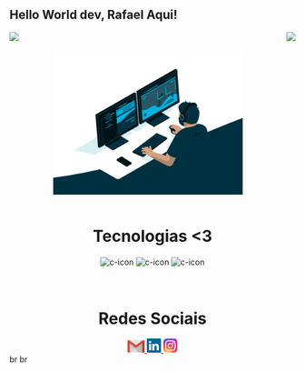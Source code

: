 ## Hello World dev, Rafael Aqui!

<div>
  
  <img  height="180em" src="https://github-readme-stats.vercel.app/api?username=rafaeldevjvr&show_icons=true&theme=one_dark_pro&include_all_commits=true&count_private=true"/>
  <img align="right" height="180em" src="https://github-readme-stats.vercel.app/api/top-langs/?username=rafaeldevjvr&layout=compact&langs_count=16&theme=great-gatsby"/>
</div>
<div  align="center"> 
  <div style="display: inline_block"><br>
    <img align="center" height="250" alt="coding-time" src="code.gif">
    <br>
    <br>
     <h1 align="center">Tecnologias <3</h1> 
    <img align="center" height="30" width="40" alt="c-icon" src="https://raw.githubusercontent.com/jmnote/z-icons/master/svg/c.svg">
    <img align="center" height="30" width="40" alt="c-icon" src="https://raw.githubusercontent.com/jmnote/z-icons/master/svg/java.svg">
    <img align="center" height="30" width="40" alt="c-icon" src="https://raw.githubusercontent.com/jmnote/z-icons/master/svg/php.svg">
   </div>       
   <br>
   <br>    
  <h1 align="center">Redes Sociais</h1>
    <a href = "mailto: rafaeldevprintln@gmail.com">
      <img width="30" src="gmail.svg">
    </a>
    <a href = "https://www.linkedin.com/in/rafael-rosa-369676280/">
      <img width="25" src="linkedin.svg">
    </a>
    <a href = "https://www.instagram.com/rafhael_dev/">
      <img width="25" src="instagram.png">
    </a>
</div>
br
br
